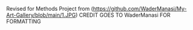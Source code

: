 Revised for Methods Project from (https://github.com/WaderManasi/My-Art-Gallery/blob/main/1.JPG)
CREDIT GOES TO WaderManasi FOR FORMATTING
